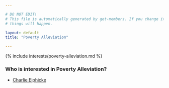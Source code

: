 ```yaml
---

# DO NOT EDIT!
# This file is automatically generated by get-members. If you change it, bad
# things will happen.

layout: default
title: "Poverty Alleviation"

---
```


{% include interests/poverty-alleviation.md %}

### Who is interested in Poverty Alleviation?


* [Charlie Elphicke](/members/charlie-elphicke.html)
